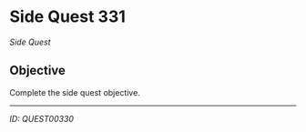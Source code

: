 # Side Quest 331

*Side Quest*

## Objective
Complete the side quest objective.

---
*ID: QUEST00330*